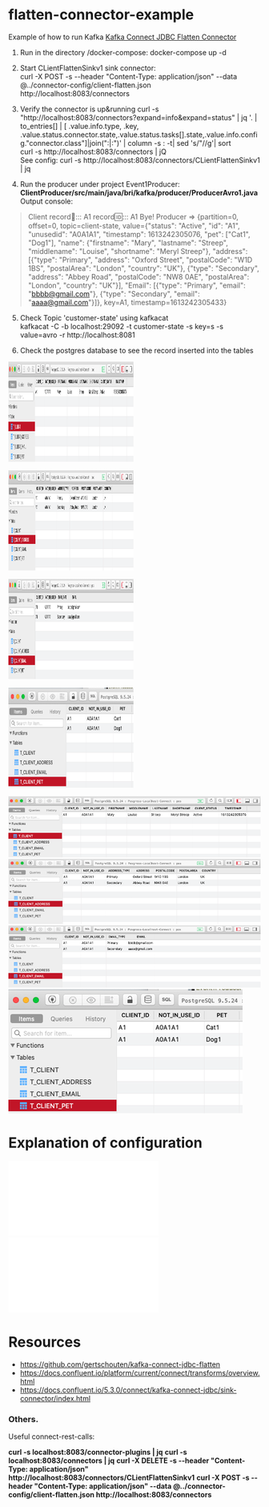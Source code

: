# flatten-connector-example
Example of how to run Kafka [Kafka Connect JDBC Flatten Connector](https://github.com/gertschouten/kafka-connect-jdbc-flatten)  


1. Run in the directory /docker-compose:  docker-compose up -d

2. Start CLientFlattenSinkv1 sink connector:  
 curl -X POST -s --header "Content-Type: application/json" --data @../connector-config/client-flatten.json http://localhost:8083/connectors   

3. Verify the connector is up&running
curl -s "http://localhost:8083/connectors?expand=info&expand=status" | jq '. | to_entries[] | [ .value.info.type, .key, .value.status.connector.state,.value.status.tasks[].state,.value.info.config."connector.class"]|join(":|:")' | column -s : -t| sed 's/\"//g'| sort    
curl -s http://localhost:8083/connectors | jQ    
See config: curl -s http://localhost:8083/connectors/CLientFlattenSinkv1 | jq   
 
4. Run the producer under project Event1Producer:
**ClientProducer/src/main/java/bri/kafka/producer/ProducerAvro1.java**  
Output console:  
> Client
> record:key:::: A1
> record:id:::: A1
> Bye!
> Producer => {partition=0, offset=0, topic=client-state, value={"status": "Active", "id": "A1", "unusedid": "A0A1A1", "timestamp": 1613242305076, "pet": ["Cat1", "Dog1"], "name": {"firstname": "Mary", "lastname": "Streep", "middlename": "Louise", "shortname": "Meryl Streep"}, "address": [{"type": "Primary", "address": "Oxford Street", "postalCode": "W1D 1BS", "postalArea": "London", "country": "UK"}, {"type": "Secondary", "address": "Abbey Road", "postalCode": "NW8 0AE", "postalArea": "London", "country": "UK"}], "Email": [{"type": "Primary", "email": "bbbb@gmail.com"}, {"type": "Secondary", "email": "aaaa@gmail.com"}]}, key=A1, timestamp=1613242305433}       

5. Check Topic 'customer-state' using kafkacat  
kafkacat -C -b localhost:29092 -t customer-state -s key=s -s value=avro -r http://localhost:8081

6. Check the postgres database to see the record inserted into the tables     
<p>
    <img src="images/T_CLIENT.png" alt="Table: T_CLIENT"
    	title="flatten coordinates config parameter" width="250" height="200" />
</p>
<p>
    <img src="images/T_CLIENT_ADDRESS.png" alt="Table: T_CLIENT_ADDRESS"
    	title="flatten coordinates config parameter" width="250" height="200" />
</p>
<p>
    <img src="images/T_CLIENT_EMAIL.png" alt="Table: T_CLIENT_EMAIL"
    	title="flatten coordinates config parameter" width="250" height="200" />
</p>
<p>
    <img src="images/T_CLIENT_PET.png" alt="Table: T_CLIENT_PET"
    	title="flatten coordinates config parameter" width="250" height="200" />
</p>


![Screeshotv2](https://github.com/briduski/flatten-connector-example/blob/main/images/T_CLIENT.png)
![Screeshotv2](https://github.com/briduski/flatten-connector-example/blob/main/images/T_CLIENT_ADDRESS.png)
![Screeshotv2](https://github.com/briduski/flatten-connector-example/blob/main/images/T_CLIENT_EMAIL.png)
![Screeshotv2](https://github.com/briduski/flatten-connector-example/blob/main/images/T_CLIENT_PET.png)
       
# Explanation of configuration   
![see](connector-config/Comments.txt)       
![see](./connector-config/Comments.txt)       
      
# Resources  
- https://github.com/gertschouten/kafka-connect-jdbc-flatten
- https://docs.confluent.io/platform/current/connect/transforms/overview.html
- https://docs.confluent.io/5.3.0/connect/kafka-connect-jdbc/sink-connector/index.html


### Others.

Useful connect-rest-calls: 

**curl -s localhost:8083/connector-plugins | jq**
**curl -s localhost:8083/connectors | jq**
**curl -X DELETE -s --header "Content-Type: application/json" http://localhost:8083/connectors/CLientFlattenSinkv1** 
**curl -X POST -s --header "Content-Type: application/json" --data @../connector-config/client-flatten.json http://localhost:8083/connectors** 
        
       
  